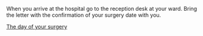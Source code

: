 When you arrive at the hospital go to the reception desk at your ward. Bring
the letter with the confirmation of your surgery date with you.

[The day of your surgery](/conditions/hernia/surgery-guide/the-day-of-your-surgery)
